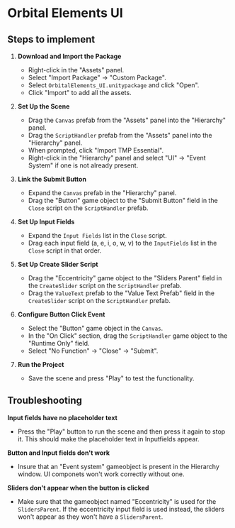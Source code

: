 # Orbital Elements UI

## Steps to implement

1. **Download and Import the Package**
   - Right-click in the "Assets" panel.
   - Select "Import Package" -> "Custom Package".
   - Select `OrbitalElements_UI.unitypackage` and click "Open".
   - Click "Import" to add all the assets.
    
2. **Set Up the Scene**
   - Drag the `Canvas` prefab from the "Assets" panel into the "Hierarchy" panel.
   - Drag the `ScriptHandler` prefab from the "Assets" panel into the "Hierarchy" panel.
   - When prompted, click "Import TMP Essential".
   - Right-click in the "Hierarchy" panel and select "UI" -> "Event System" if one is not already present.

3. **Link the Submit Button**
   - Expand the `Canvas` prefab in the "Hierarchy" panel.
   - Drag the "Button" game object to the "Submit Button" field in the `Close` script on the `ScriptHandler` prefab.
    
4. **Set Up Input Fields**
   - Expand the `Input Fields` list in the `Close` script.
   - Drag each input field (a, e, i, o, w, v) to the `InputFields` list in the `Close` script in that order.

5. **Set Up Create Slider Script**
   - Drag the "Eccentricity" game object to the "Sliders Parent" field in the `CreateSlider` script on the `ScriptHandler` prefab.
   - Drag the `ValueText` prefab to the "Value Text Prefab" field in the `CreateSlider` script on the `ScriptHandler` prefab.
  
6. **Configure Button Click Event**
   - Select the "Button" game object in the `Canvas`.
   - In the "On Click" section, drag the `ScriptHandler` game object to the "Runtime Only" field.
   - Select "No Function" -> "Close" -> "Submit".

7. **Run the Project**
   - Save the scene and press "Play" to test the functionality.

## Troubleshooting
**Input fields have no placeholder text**
   - Press the "Play" button to run the scene and then press it again to stop it. This should make the placeholder text in Inputfields appear.

**Button and Input fields don't work**
   - Insure that an "Event system" gameobject is present in the Hierarchy window. UI componets won't work correctly without one.

**Sliders don't appear when the button is clicked**
   - Make sure that the gameobject named "Eccentricity" is used for the `SlidersParent`. If the eccentricity input field is used instead, the sliders won't appear as they won't have a `SlidersParent`.
